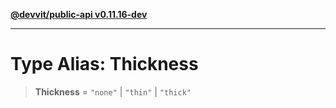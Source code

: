 [**@devvit/public-api v0.11.16-dev**](../../../../../../README.md)

---

# Type Alias: Thickness

> **Thickness** = `"none"` \| `"thin"` \| `"thick"`

